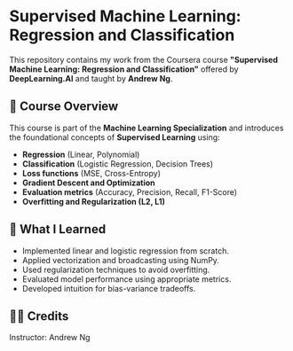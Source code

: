 # Supervised Machine Learning: Regression and Classification

This repository contains my work from the Coursera course **"Supervised Machine Learning: Regression and Classification"** offered by **DeepLearning.AI** and taught by **Andrew Ng**.

## 📘 Course Overview

This course is part of the **Machine Learning Specialization** and introduces the foundational concepts of **Supervised Learning** using:

- **Regression** (Linear, Polynomial)
- **Classification** (Logistic Regression, Decision Trees)
- **Loss functions** (MSE, Cross-Entropy)
- **Gradient Descent and Optimization**
- **Evaluation metrics** (Accuracy, Precision, Recall, F1-Score)
- **Overfitting and Regularization (L2, L1)**

## 🧠 What I Learned

- Implemented linear and logistic regression from scratch.
- Applied vectorization and broadcasting using NumPy.
- Used regularization techniques to avoid overfitting.
- Evaluated model performance using appropriate metrics.
- Developed intuition for bias-variance tradeoffs.

## 👨‍🏫 Credits

Instructor: Andrew Ng
